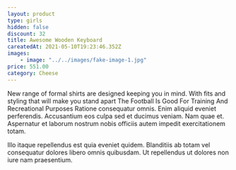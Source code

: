 ```yaml
---
layout: product
type: girls
hidden: false
discount: 32
title: Awesome Wooden Keyboard
careatedAt: 2021-05-10T19:23:46.352Z
images:
    - image: "../../images/fake-image-1.jpg"
price: 551.00
category: Cheese
---
```

New range of formal shirts are designed keeping you in mind. With fits and styling that will make you stand apart
The Football Is Good For Training And Recreational Purposes
Ratione consequatur omnis. Enim aliquid eveniet perferendis. Accusantium eos culpa sed et ducimus veniam. Nam quae et. Aspernatur et laborum nostrum nobis officiis autem impedit exercitationem totam.
 Illo itaque repellendus est quia eveniet quidem. Blanditiis ab totam vel consequatur dolores libero omnis quibusdam. Ut repellendus ut dolores non iure nam praesentium.
